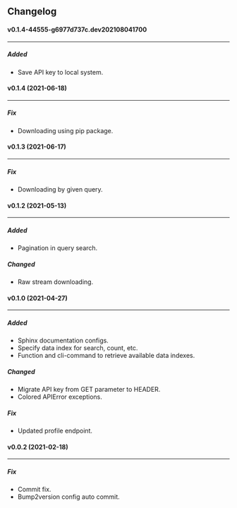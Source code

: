 ## Changelog
#### v0.1.4-44555-g6977d737c.dev202108041700
--------------------------------------------

##### Added
- Save API key to local system.


#### v0.1.4 (2021-06-18)
------------------------

##### Fix
- Downloading using pip package.


#### v0.1.3 (2021-06-17)
------------------------

##### Fix
- Downloading by given query.


#### v0.1.2 (2021-05-13)
------------------------

##### Added
- Pagination in query search.

##### Changed
- Raw stream downloading.


#### v0.1.0 (2021-04-27)
------------------------

##### Added
- Sphinx documentation configs.
- Specify data index for search, count, etc.
- Function and cli-command to retrieve available data indexes.

##### Changed
- Migrate API key from GET parameter to HEADER.
- Colored APIError exceptions.

##### Fix
- Updated profile endpoint.


#### v0.0.2 (2021-02-18)
------------------------

##### Fix
- Commit fix.
- Bump2version config auto commit.


